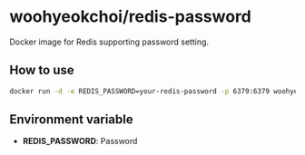 # woohyeokchoi/redis-password

Docker image for Redis supporting password setting.

## How to use
```bash
docker run -d -e REDIS_PASSWORD=your-redis-password -p 6379:6379 woohyeokchoi/redis-password
```

## Environment variable

* **REDIS_PASSWORD**: Password
